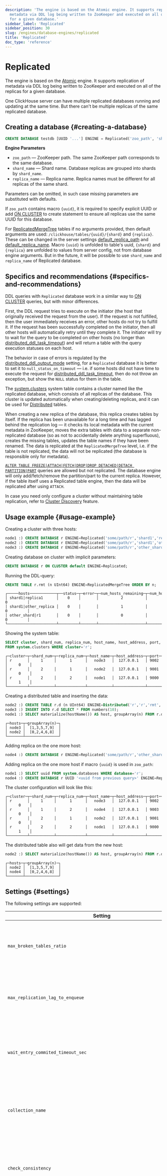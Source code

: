 ```yaml
---
description: 'The engine is based on the Atomic engine. It supports replication of
  metadata via DDL log being written to ZooKeeper and executed on all of the replicas
  for a given database.'
sidebar_label: 'Replicated'
sidebar_position: 30
slug: /engines/database-engines/replicated
title: 'Replicated'
doc_type: 'reference'
---
```


# Replicated

The engine is based on the [Atomic](../../engines/database-engines/atomic.md) engine. It supports replication of metadata via DDL log being written to ZooKeeper and executed on all of the replicas for a given database.

One ClickHouse server can have multiple replicated databases running and updating at the same time. But there can't be multiple replicas of the same replicated database.

## Creating a database {#creating-a-database}
```sql
CREATE DATABASE testdb [UUID '...'] ENGINE = Replicated('zoo_path', 'shard_name', 'replica_name') [SETTINGS ...]
```

**Engine Parameters**

- `zoo_path` — ZooKeeper path. The same ZooKeeper path corresponds to the same database.
- `shard_name` — Shard name. Database replicas are grouped into shards by `shard_name`.
- `replica_name` — Replica name. Replica names must be different for all replicas of the same shard.

Parameters can be omitted, in such case missing parameters are substituted with defaults.

If `zoo_path` contains macro `{uuid}`, it is required to specify explicit UUID or add [ON CLUSTER](../../sql-reference/distributed-ddl.md) to create statement to ensure all replicas use the same UUID for this database.

For [ReplicatedMergeTree](/engines/table-engines/mergetree-family/replication) tables if no arguments provided, then default arguments are used: `/clickhouse/tables/{uuid}/{shard}` and `{replica}`. These can be changed in the server settings [default_replica_path](../../operations/server-configuration-parameters/settings.md#default_replica_path) and [default_replica_name](../../operations/server-configuration-parameters/settings.md#default_replica_name). Macro `{uuid}` is unfolded to table's uuid, `{shard}` and `{replica}` are unfolded to values from server config, not from database engine arguments. But in the future, it will be possible to use `shard_name` and `replica_name` of Replicated database.

## Specifics and recommendations {#specifics-and-recommendations}

DDL queries with `Replicated` database work in a similar way to [ON CLUSTER](../../sql-reference/distributed-ddl.md) queries, but with minor differences.

First, the DDL request tries to execute on the initiator (the host that originally received the request from the user). If the request is not fulfilled, then the user immediately receives an error, other hosts do not try to fulfill it. If the request has been successfully completed on the initiator, then all other hosts will automatically retry until they complete it. The initiator will try to wait for the query to be completed on other hosts (no longer than [distributed_ddl_task_timeout](../../operations/settings/settings.md#distributed_ddl_task_timeout)) and will return a table with the query execution statuses on each host.

The behavior in case of errors is regulated by the [distributed_ddl_output_mode](../../operations/settings/settings.md#distributed_ddl_output_mode) setting, for a `Replicated` database it is better to set it to `null_status_on_timeout` — i.e. if some hosts did not have time to execute the request for [distributed_ddl_task_timeout](../../operations/settings/settings.md#distributed_ddl_task_timeout), then do not throw an exception, but show the `NULL` status for them in the table.

The [system.clusters](../../operations/system-tables/clusters.md) system table contains a cluster named like the replicated database, which consists of all replicas of the database. This cluster is updated automatically when creating/deleting replicas, and it can be used for [Distributed](/engines/table-engines/special/distributed) tables.

When creating a new replica of the database, this replica creates tables by itself. If the replica has been unavailable for a long time and has lagged behind the replication log — it checks its local metadata with the current metadata in ZooKeeper, moves the extra tables with data to a separate non-replicated database (so as not to accidentally delete anything superfluous), creates the missing tables, updates the table names if they have been renamed. The data is replicated at the `ReplicatedMergeTree` level, i.e. if the table is not replicated, the data will not be replicated (the database is responsible only for metadata).

[`ALTER TABLE FREEZE|ATTACH|FETCH|DROP|DROP DETACHED|DETACH PARTITION|PART`](../../sql-reference/statements/alter/partition.md) queries are allowed but not replicated. The database engine will only add/fetch/remove the partition/part to the current replica. However, if the table itself uses a Replicated table engine, then the data will be replicated after using `ATTACH`.

In case you need only configure a cluster without maintaining table replication, refer to [Cluster Discovery](../../operations/cluster-discovery.md) feature.

## Usage example {#usage-example}

Creating a cluster with three hosts:

```sql
node1 :) CREATE DATABASE r ENGINE=Replicated('some/path/r','shard1','replica1');
node2 :) CREATE DATABASE r ENGINE=Replicated('some/path/r','shard1','other_replica');
node3 :) CREATE DATABASE r ENGINE=Replicated('some/path/r','other_shard','{replica}');
```

Creating database on cluster with implicit parameters:

```sql
CREATE DATABASE r ON CLUSTER default ENGINE=Replicated;
```

Running the DDL-query:

```sql
CREATE TABLE r.rmt (n UInt64) ENGINE=ReplicatedMergeTree ORDER BY n;
```

```text
┌─────hosts────────────┬──status─┬─error─┬─num_hosts_remaining─┬─num_hosts_active─┐
│ shard1|replica1      │    0    │       │          2          │        0         │
│ shard1|other_replica │    0    │       │          1          │        0         │
│ other_shard|r1       │    0    │       │          0          │        0         │
└──────────────────────┴─────────┴───────┴─────────────────────┴──────────────────┘
```

Showing the system table:

```sql
SELECT cluster, shard_num, replica_num, host_name, host_address, port, is_local
FROM system.clusters WHERE cluster='r';
```

```text
┌─cluster─┬─shard_num─┬─replica_num─┬─host_name─┬─host_address─┬─port─┬─is_local─┐
│ r       │     1     │      1      │   node3   │  127.0.0.1   │ 9002 │     0    │
│ r       │     2     │      1      │   node2   │  127.0.0.1   │ 9001 │     0    │
│ r       │     2     │      2      │   node1   │  127.0.0.1   │ 9000 │     1    │
└─────────┴───────────┴─────────────┴───────────┴──────────────┴──────┴──────────┘
```

Creating a distributed table and inserting the data:

```sql
node2 :) CREATE TABLE r.d (n UInt64) ENGINE=Distributed('r','r','rmt', n % 2);
node3 :) INSERT INTO r.d SELECT * FROM numbers(10);
node1 :) SELECT materialize(hostName()) AS host, groupArray(n) FROM r.d GROUP BY host;
```

```text
┌─hosts─┬─groupArray(n)─┐
│ node3 │  [1,3,5,7,9]  │
│ node2 │  [0,2,4,6,8]  │
└───────┴───────────────┘
```

Adding replica on the one more host:

```sql
node4 :) CREATE DATABASE r ENGINE=Replicated('some/path/r','other_shard','r2');
```

Adding replica on the one more host if macro `{uuid}` is used in `zoo_path`:
```sql
node1 :) SELECT uuid FROM system.databases WHERE database='r';
node4 :) CREATE DATABASE r UUID '<uuid from previous query>' ENGINE=Replicated('some/path/r','other_shard','r2');
```

The cluster configuration will look like this:

```text
┌─cluster─┬─shard_num─┬─replica_num─┬─host_name─┬─host_address─┬─port─┬─is_local─┐
│ r       │     1     │      1      │   node3   │  127.0.0.1   │ 9002 │     0    │
│ r       │     1     │      2      │   node4   │  127.0.0.1   │ 9003 │     0    │
│ r       │     2     │      1      │   node2   │  127.0.0.1   │ 9001 │     0    │
│ r       │     2     │      2      │   node1   │  127.0.0.1   │ 9000 │     1    │
└─────────┴───────────┴─────────────┴───────────┴──────────────┴──────┴──────────┘
```

The distributed table also will get data from the new host:

```sql
node2 :) SELECT materialize(hostName()) AS host, groupArray(n) FROM r.d GROUP BY host;
```

```text
┌─hosts─┬─groupArray(n)─┐
│ node2 │  [1,3,5,7,9]  │
│ node4 │  [0,2,4,6,8]  │
└───────┴───────────────┘
```

## Settings {#settings}
The following settings are supported:

| Setting                                                                      | Default                        | Description                                                                                                                                                           |
|------------------------------------------------------------------------------|--------------------------------|-----------------------------------------------------------------------------------------------------------------------------------------------------------------------|
| `max_broken_tables_ratio`                                                    | 1                              | Do not recover replica automatically if the ratio of staled tables to all tables is greater                                                                           |
| `max_replication_lag_to_enqueue`                                             | 50                             | Replica will throw exception on attempt to execute query if its replication lag greater                                                                               |
| `wait_entry_commited_timeout_sec`                                            | 3600                           | Replicas will try to cancel query if timeout exceed, but initiator host has not executed it yet                                                                       |
| `collection_name`                                                            |                                | A name of a collection defined in server's config where all info for cluster authentication is defined                                                                |
| `check_consistency`                                                          | true                           | Check consistency of local metadata and metadata in Keeper, do replica recovery on inconsistency                                                                      |
| `max_retries_before_automatic_recovery`                                      | 10                             | Max number of attempts to execute a queue entry before marking replica as lost recovering it from snapshot (0 means infinite)                                         |
| `allow_skipping_old_temporary_tables_ddls_of_refreshable_materialized_views` | false                          | If enabled, when processing DDLs in Replicated databases, it skips creating and exchanging DDLs of the temporary tables of refreshable materialized views if possible |
| `logs_to_keep`                                                               | 1000                           | Default number of logs to keep in ZooKeeper for Replicated database.                                                                                                  |
| `default_replica_path`                                                       | `/clickhouse/databases/{uuid}` | The path to the database in ZooKeeper. Used during database creation if arguments are omitted.                                                                        |
| `default_replica_shard_name`                                                 | `{shard}`                      | The shard name of the replica in the database. Used during database creation if arguments are omitted.                                                                |
| `default_replica_name`                                                       | `{replica}`                    | The name of the replica in the database. Used during database creation if arguments are omitted.                                                                      |

Default values may be overwritten in the configuration file
```xml
<clickhouse>
    <database_replicated>
        <max_broken_tables_ratio>0.75</max_broken_tables_ratio>
        <max_replication_lag_to_enqueue>100</max_replication_lag_to_enqueue>
        <wait_entry_commited_timeout_sec>1800</wait_entry_commited_timeout_sec>
        <collection_name>postgres1</collection_name>
        <check_consistency>false</check_consistency>
        <max_retries_before_automatic_recovery>5</max_retries_before_automatic_recovery>
        <default_replica_path>/clickhouse/databases/{uuid}</default_replica_path>
        <default_replica_shard_name>{shard}</default_replica_shard_name>
        <default_replica_name>{replica}</default_replica_name>
    </database_replicated>
</clickhouse>
```